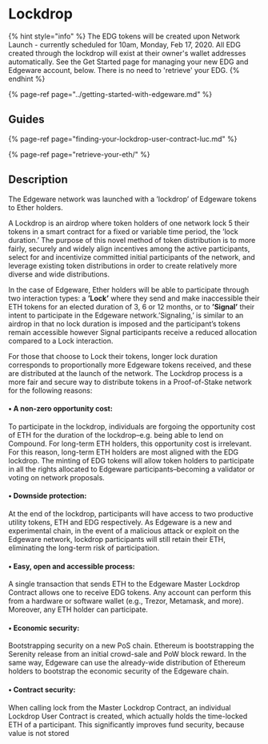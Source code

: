 # Lockdrop

{% hint style="info" %}
The EDG tokens will be created upon Network Launch - currently scheduled for 10am, Monday, Feb 17, 2020. All EDG created through the lockdrop will exist at their owner's wallet addresses automatically.  See the Get Started page for managing your new EDG and Edgeware account, below. There is no need to 'retrieve' your EDG.
{% endhint %}

{% page-ref page="../getting-started-with-edgeware.md" %}

## Guides

{% page-ref page="finding-your-lockdrop-user-contract-luc.md" %}

{% page-ref page="retrieve-your-eth/" %}



## Description

The Edgeware network was  launched with a ’lockdrop’ of Edgeware tokens to Ether holders. 

A Lockdrop is an airdrop where token holders of one network lock 5 their tokens in a smart contract for a fixed or variable time period, the ’lock duration.’ The purpose of this novel method of token distribution is to more fairly, securely and widely align incentives among the active participants, select for and incentivize committed initial participants of the network, and leverage existing token distributions in order to create relatively more diverse and wide distributions. 

In the case of Edgeware, Ether holders will be able to participate through two interaction types: a **’Lock’** where they send and make inaccessible their ETH tokens for an elected duration of 3, 6 or 12 months, or to **’Signal’** their intent to participate in the Edgeware network.’Signaling,’ is similar to an airdrop in that no lock duration is imposed and the participant’s tokens remain accessible however Signal participants receive a reduced allocation compared to a Lock interaction. 

For those that choose to Lock their tokens, longer lock duration corresponds to proportionally more Edgeware tokens received, and these are distributed at the launch of the network. The Lockdrop process is a more fair and secure way to distribute tokens in a Proof-of-Stake network for the following reasons: 

#### • A non-zero opportunity cost: 

To participate in the lockdrop, individuals are forgoing the opportunity cost of ETH for the duration of the lockdrop–e.g. being able to lend on Compound. For long-term ETH holders, this opportunity cost is irrelevant. For this reason, long-term ETH holders are most aligned with the EDG lockdrop. The minting of EDG tokens will allow token holders to participate in all the rights allocated to Edgeware participants–becoming a validator or voting on network proposals. 

#### • Downside protection: 

At the end of the lockdrop, participants will have access to two productive utility tokens, ETH and EDG respectively. As Edgeware is a new and experimental chain, in the event of a malicious attack or exploit on the Edgeware network, lockdrop participants will still retain their ETH, eliminating the long-term risk of participation. 

#### • Easy, open and accessible process:

 A single transaction that sends ETH to the Edgeware Master Lockdrop Contract allows one to receive EDG tokens. Any account can perform this from a hardware or software wallet \(e.g., Trezor, Metamask, and more\). Moreover, any ETH holder can participate. 

#### • Economic security: 

Bootstrapping security on a new PoS chain. Ethereum is bootstrapping the Serenity release from an initial crowd-sale and PoW block reward. In the same way, Edgeware can use the already-wide distribution of Ethereum holders to bootstrap the economic security of the Edgeware chain. 

#### • Contract security: 

When calling lock from the Master Lockdrop Contract, an individual Lockdrop User Contract is created, which actually holds the time-locked ETH of a participant. This significantly improves fund security, because value is not stored

